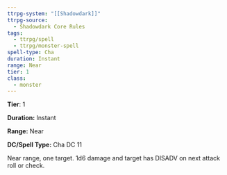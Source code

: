 ```yaml
---
ttrpg-system: "[[Shadowdark]]"
ttrpg-source:
  - Shadowdark Core Rules
tags:
  - ttrpg/spell
  - ttrpg/monster-spell
spell-type: Cha
duration: Instant
range: Near
tier: 1
class:
  - monster
---
```

**Tier**: 1

**Duration:** Instant

**Range:** Near

**DC/Spell Type:** Cha DC 11

Near range, one target. 1d6 damage and target has DISADV on next attack roll or check.

